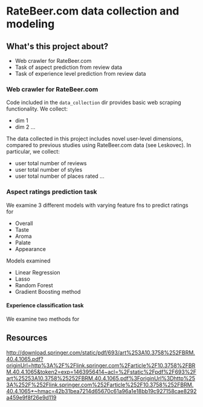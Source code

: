 # RateBeer.com data collection and modeling

## What's this project about?

- Web crawler for RateBeer.com
- Task of aspect prediction from review data
- Task of experience level prediction from review data

### Web crawler for RateBeer.com

Code included in the `data_collection` dir provides basic web scraping functionality. We collect:

- dim 1
- dim 2 ...

The data collected in this project includes novel user-level dimensions, compared to previous studies using RateBeer.com data (see Leskovec). In particular, we collect:

- user total number of reviews
- user total number of styles
- user total number of places rated ...

### Aspect ratings prediction task

We examine 3 different models with varying feature fns to predict ratings for 

- Overall
- Taste
- Aroma
- Palate
- Appearance

Models examined

- Linear Regression
- Lasso
- Random Forest
- Gradient Boosting method

#### Experience classification task

We examine two methods for 


## Resources
http://download.springer.com/static/pdf/693/art%253A10.3758%252FBRM.40.4.1065.pdf?originUrl=http%3A%2F%2Flink.springer.com%2Farticle%2F10.3758%2FBRM.40.4.1065&token2=exp=1463956414~acl=%2Fstatic%2Fpdf%2F693%2Fart%25253A10.3758%25252FBRM.40.4.1065.pdf%3ForiginUrl%3Dhttp%253A%252F%252Flink.springer.com%252Farticle%252F10.3758%252FBRM.40.4.1065*~hmac=42b31bea7214d65670c61a96a1e18bb19c927158cae8292a459e9f8f26e9d119